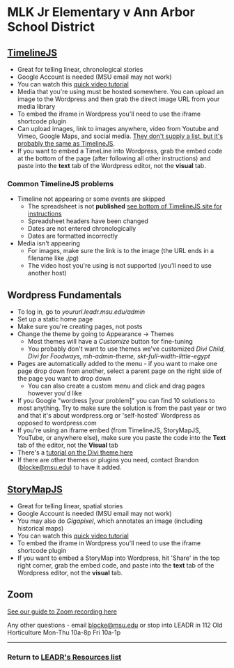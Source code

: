 # MLK Jr Elementary v Ann Arbor School District

## [TimelineJS](https://timeline.knightlab.com/)
* Great for telling linear, chronological stories
* Google Account is needed (MSU email may not work)
* You can watch this [quick video tutorial](https://www.youtube.com/watch?v=ZUVUjt7jd1c)
* Media that you're using must be hosted somewhere. You can upload an image to the Wordpress and then grab the direct image URL from your media library
* To embed the iframe in Wordpress you'll need to use the iframe shortcode plugin
* Can upload images, link to images anywhere, video from Youtube and Vimeo, Google Maps, and social media. [They don't supply a list, but it's probably the same as TimelineJS](https://timeline.knightlab.com/docs/media-types.html).
* If you want to embed a TimeLine into Wordpress, grab the embed code at the bottom of the page (after following all other instructions) and paste into the **text** tab of the Wordpress editor, not the **visual** tab.

### Common TimelineJS problems
* Timeline not appearing or some events are skipped
  * The spreadsheet is not **published** [see bottom of TimelineJS site for instructions](https://timeline.knightlab.com/)
  * Spreadsheet headers have been changed
  * Dates are not entered chronologically
  * Dates are formatted incorrectly
* Media isn't appearing
  * For images, make sure the link is to the image (the URL ends in a filename like *.jpg*)
  * The video host you're using is not supported (you'll need to use another host)

## Wordpress Fundamentals
* To log in, go to *yoururl.leadr.msu.edu/admin*
* Set up a static home page
* Make sure you're creating pages, not posts
* Change the theme by going to Appearance -> Themes
  * Most themes will have a *Customize* button for fine-tuning
  * You probably don't want to use themes we've customized *Divi Child, Divi for Foodways, mh-admin-theme, skt-full-width-little-egypt*
* Pages are automatically added to the menu - if you want to make one page drop down from another, select a parent page on the right side of the page you want to drop down
  * You can also create a custom menu and click and drag pages however you'd like
* If you Google "wordress [your problem]" you can find 10 solutions to most anything. Try to make sure the solution is from the past year or two and that it's about wordpress.org or 'self-hosted' Wordpress as opposed to wordpress.com
* If you're using an iframe embed (from TimelineJS, StoryMapJS, YouTube, or anywhere else), make sure you paste the code into the **Text** tab of the editor, not the **Visual** tab
* There's a [tutorial on the Divi theme here](https://www.elegantthemes.com/gallery/divi/documentation/)
* If there are other themes or plugins you need, contact Brandon (blocke@msu.edu) to have it added.

## [StoryMapJS](https://storymap.knightlab.com/)
* Great for telling linear, spatial stories
* Google Account is needed (MSU email may not work)
* You may also do *Gigapixel*, which annotates an image (including historical maps)
* You can watch this [quick video tutorial](https://www.youtube.com/watch?v=T-C64JO7lMg)
* To embed the iframe in Wordpress you'll need to use the iframe shortcode plugin
* If you want to embed a StoryMap into Wordpress, hit 'Share' in the top right corner, grab the embed code, and paste into the **text** tab of the Wordpress editor, not the **visual** tab.

## Zoom
[See our guide to Zoom recording here](http://leadr.msu.edu/resources/recording-calls-using-zoom/)

Any other questions - email blocke@msu.edu or stop into LEADR in 112 Old Horticulture Mon-Thu 10a-8p Fri 10a-1p

-----
### Return to [LEADR's Resources list](http://leadr-msu.github.io/Resources/)
